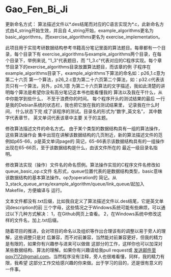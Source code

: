 # Gao_Fen_Bi_Ji

更新命名方式：
算法描述文件以*.des结尾而对应的C语言实现为*.c，此新命名方式由4_string开始生效，并且自
4_string开始，example_algorithms更名为basic_algorithms，而exercise_algorithms更名为
exercise_implementation。

此项目用于实现考研数据结构参考书籍高分笔记里面的算法题目。每章都有一个目录，每个目录下有
exercise_algorithms与example_algorithms两个目录，在每个目录下，举例来说, "1_3"代表题目，而
"1_3.c"代表对应的C程序实现。每个章节目录下的exercise_algorithms目录放置算法题目，而该章的例
子程序在example_algorithms目录下，example_algirithms下算法的命名如：p26_1.c意为第二十六页
第一个算法，p26_2.c意为第二十六页第二个算法，如：p32.c代表该页只有一个算法，另外，p26_1意
为第二十六页算法的文字描述，我如此清楚的讲明每个算法是希望你没有高分笔记这本书也能看懂我的
算法以及我在干什么，从中你能学到些什么， 不至于浪费你的时间。 每个程序开头的测试结果的最后
一行是我的Debian系统的状态栏，我也把它放在我的测试结果里， 记录我在什么时间， 什么状态下完
成了该程序的测试。目录名的形式为“数字_英文名”， 其中数字代表章节， 英文单词代表该章中主要
关于的主题。

修改算法描述文件的命名方式。 由于某个类型的数据结构具有一组的算法操作，这些算法操作会
集中出现在讲解该数据结构的几页附近，新的算法描述文件的范例如p65-66，p是英文单词page的
简记，65-66表示该数据结构具有的一组操作出现在65-66页，至于该数据结构是什么，由该文件所在的
最近一级目录名指明。

修改算法实现（操作）文件名的命名惯例。算法操作实现的C程序文件名修改如queue_basic_op.c文件
名形式，queue位置代表的是数据结构类型，basic意味该数据结构的基本算法操作。op为operation的
简记。从3_stack_queue_array/example_algorithm/queue/link_queue/起加入Makefile，方便编译与
运行。

文本文件都没有.txt后缀，比如我自定义了算法描述文件以.des结尾，它是英文单词description的前
三个字母，这些情况之于Windows系统可能有些麻烦，可以通过以下几种方式解决：
1，在Github网页上查看。
2，在Windows系统中修改这样的文件名，加上.txt后缀。

随着项目的推进，会对项目的命名以及组织等作出合理该有的调整以易于旁人的理解，这些调整只是对
后兼容，而不对前兼容，当然能对前兼容更好，但我的精力是有限的，如果你有兴趣参与进来可以做做
这部分的工作，这样你也可以加深对某些数据结构、算法的理解。如果你有兴趣请给我pull request或
发送邮件至pqy7172@gmail.com。当然程序没有注释，旁人也很难看懂，同样，我的精力有限，我希望
这部分工作交给感兴趣的你来做。出于学习的目的，还是很有意义的一件事。

